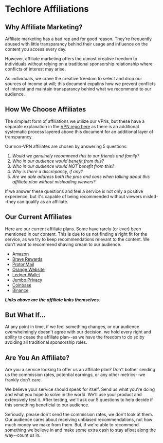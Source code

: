 # Techlore Affiliations

## Why Affiliate Marketing?
Affiliate marketing has a bad rep and for good reason. They're frequently abused with little transparancy behind their usage and influence on the content you access every day. 

However, affiliate marketing offers the utmost creative freedom to individuals without relying on a traditional sponsorship relationship where conflicts of interest may arise. 

As individuals, we crave the creative freedom to select and drop our sources of income at will; this document expalins how we prevent conflicts of interest and maintain transparancy behind what we recommend to our audience.

## How We Choose Affiliates
The simplest form of affiliations we utilize our VPNs, but these have a separate explanation in the [VPN repo here](https://github.com/techlore-official/VPN-reviews/blob/master/README.md#affiliate-plans--sponsorships) as there is an additional systematic process layered above this document for an additional layer of transparancy. 

Our non-VPN affiliates are chosen by answering 5 questions:
1. *Would we genuinely recommend this to our friends and family?*
2. *Who in our audience would benefit from this?*
3. *Who in our audience would NOT benefit from this?*
4. *Why is there a discrepancy, if any?*
5. *Are we able address both the pros and cons when talking about this affiliate plan without misleading viewers?*

If we answer these questions and feel a service is not only a positive experience, but it's capable of being recommended without viewers misled--they can qualify as an affiliate. 

## Our Current Affiliates
Here are our current affiliate plans. Some have rarely (or ever) been mentioned in our content. This is due to us not finding a right fit for the service, as we try to keep recommendations relevant to the content. We don't want to recommend shaving cream to our audience.

- [Amazon](https://www.amazon.com/shop/influencer20170928875)
- [Brave Rewards](https://brave.com/tec118)
- [ProtonMail](https://proton.go2cloud.org/SHAo)
- [Orange Website](https://affiliate.orangewebsite.com/idevaffiliate.php?id=10799)
- [Ledger Wallet](https://shop.ledger.com/pages/ledger-nano-x?r=aa86)
- [Jumbo Privacy](https://web.jumboprivacy.com/?utm_source=youtube&utm_campaign=techlore)
- [Coinbase](https://www.coinbase.com/join/5942e0b5d26ede03db311893)
- [Binance](https://www.binance.com/?ref=13898297)

***Links above are the affiliate links themselves.***

## But What If...
At any point in time, if we feel something changes, or our audience overwhelmingly doesn't agree with our decision, we hold every right and ability to cease the affiliate plan--as we have the freedom to do so by avoiding all traditional sponsorship roles. 

## Are You An Affiliate?
Are you a service looking to offer us an affiliate plan? Don't bother sending us the commission rates, potential earnings, or any other metrics--we frankly don't care. 

We believe your service should speak for itself. Send us what you're doing and what you hope to solve in the world. We'll use your product and extensively test it. After testing, we'll ask our 5 questions to help decide if this something beneficial to our audience.

Seriously, please don't send the commission rates, we don't look at them. Our audience cares about receiving unbiased recommendations, not how much money we make from them. But, if we're able to recommend something we believe in and make some extra cash to stay afloat along the way--count us in.
